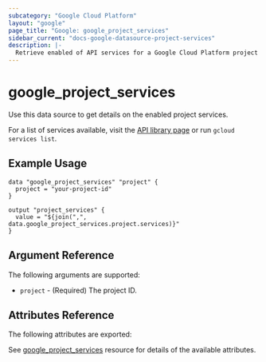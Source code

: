 ```yaml
---
subcategory: "Google Cloud Platform"
layout: "google"
page_title: "Google: google_project_services"
sidebar_current: "docs-google-datasource-project-services"
description: |-
  Retrieve enabled of API services for a Google Cloud Platform project
---
```


# google\_project\_services

Use this data source to get details on the enabled project services.

For a list of services available, visit the
[API library page](https://console.cloud.google.com/apis/library) or run `gcloud services list`.

## Example Usage

```hcl
data "google_project_services" "project" {
  project = "your-project-id"
}

output "project_services" {
  value = "${join(",", data.google_project_services.project.services)}"
}
```

## Argument Reference

The following arguments are supported:

* `project` - (Required) The project ID.


## Attributes Reference

The following attributes are exported:

See [google_project_services](https://www.terraform.io/docs/providers/google/r/google_project_services.html) resource for details of the available attributes.
